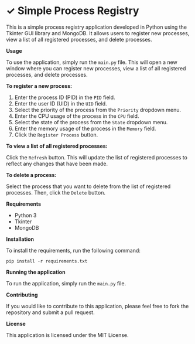 # **✓ Simple Process Registry**

This is a simple process registry application developed in Python using the Tkinter GUI library and MongoDB. It allows users to register new processes, view a list of all registered processes, and delete processes.

**Usage**

To use the application, simply run the `main.py` file. This will open a new window where you can register new processes, view a list of all registered processes, and delete processes.

**To register a new process:**

1. Enter the process ID (PID) in the `PID` field.
2. Enter the user ID (UID) in the `UID` field.
3. Select the priority of the process from the `Priority` dropdown menu.
4. Enter the CPU usage of the process in the `CPU` field.
5. Select the state of the process from the `State` dropdown menu.
6. Enter the memory usage of the process in the `Memory` field.
7. Click the `Register Process` button.

**To view a list of all registered processes:**

Click the `Refresh` button. This will update the list of registered processes to reflect any changes that have been made.

**To delete a process:**

Select the process that you want to delete from the list of registered processes. Then, click the `Delete` button.

**Requirements**

* Python 3
* Tkinter
* MongoDB

**Installation**

To install the requirements, run the following command:

```
pip install -r requirements.txt
```

**Running the application**

To run the application, simply run the `main.py` file.

**Contributing**

If you would like to contribute to this application, please feel free to fork the repository and submit a pull request.

**License**

This application is licensed under the MIT License.
